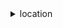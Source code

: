 <details>

<summary>
location
</summary>

- <details><summary>associate-tracker-consumer</summary>

  * --consumer-arn
  * --tracker-name
  * --cli-input-json
  * --cli-input-yaml
  * --generate-cli-skeleton


- <details><summary>batch-delete-device-position-history</summary>

  * --device-ids
  * --tracker-name
  * --cli-input-json
  * --cli-input-yaml
  * --generate-cli-skeleton


- <details><summary>batch-delete-geofence</summary>

  * --collection-name
  * --geofence-ids
  * --cli-input-json
  * --cli-input-yaml
  * --generate-cli-skeleton


- <details><summary>batch-evaluate-geofences</summary>

  * --collection-name
  * --device-position-updates
  * --cli-input-json
  * --cli-input-yaml
  * --generate-cli-skeleton


- <details><summary>batch-get-device-position</summary>

  * --device-ids
  * --tracker-name
  * --cli-input-json
  * --cli-input-yaml
  * --generate-cli-skeleton


- <details><summary>batch-put-geofence</summary>

  * --collection-name
  * --entries
  * --cli-input-json
  * --cli-input-yaml
  * --generate-cli-skeleton


- <details><summary>batch-update-device-position</summary>

  * --tracker-name
  * --updates
  * --cli-input-json
  * --cli-input-yaml
  * --generate-cli-skeleton


- <details><summary>calculate-route</summary>

  * --calculator-name
  * --car-mode-options
  * --depart-now
  * --no-depart-now
  * --departure-position
  * --departure-time
  * --destination-position
  * --distance-unit
  * --include-leg-geometry
  * --no-include-leg-geometry
  * --travel-mode
  * --truck-mode-options
  * --waypoint-positions
  * --cli-input-json
  * --cli-input-yaml
  * --generate-cli-skeleton


- <details><summary>create-geofence-collection</summary>

  * --collection-name
  * --description
  * --kms-key-id
  * --pricing-plan
  * --pricing-plan-data-source
  * --tags
  * --cli-input-json
  * --cli-input-yaml
  * --generate-cli-skeleton


- <details><summary>create-map</summary>

  * --configuration
  * --description
  * --map-name
  * --pricing-plan
  * --tags
  * --cli-input-json
  * --cli-input-yaml
  * --generate-cli-skeleton


- <details><summary>create-place-index</summary>

  * --data-source
  * --data-source-configuration
  * --description
  * --index-name
  * --pricing-plan
  * --tags
  * --cli-input-json
  * --cli-input-yaml
  * --generate-cli-skeleton


- <details><summary>create-route-calculator</summary>

  * --calculator-name
  * --data-source
  * --description
  * --pricing-plan
  * --tags
  * --cli-input-json
  * --cli-input-yaml
  * --generate-cli-skeleton


- <details><summary>create-tracker</summary>

  * --description
  * --kms-key-id
  * --pricing-plan
  * --pricing-plan-data-source
  * --tags
  * --tracker-name
  * --cli-input-json
  * --cli-input-yaml
  * --generate-cli-skeleton


- <details><summary>delete-geofence-collection</summary>

  * --collection-name
  * --cli-input-json
  * --cli-input-yaml
  * --generate-cli-skeleton


- <details><summary>delete-map</summary>

  * --map-name
  * --cli-input-json
  * --cli-input-yaml
  * --generate-cli-skeleton


- <details><summary>delete-place-index</summary>

  * --index-name
  * --cli-input-json
  * --cli-input-yaml
  * --generate-cli-skeleton


- <details><summary>delete-route-calculator</summary>

  * --calculator-name
  * --cli-input-json
  * --cli-input-yaml
  * --generate-cli-skeleton


- <details><summary>delete-tracker</summary>

  * --tracker-name
  * --cli-input-json
  * --cli-input-yaml
  * --generate-cli-skeleton


- <details><summary>describe-geofence-collection</summary>

  * --collection-name
  * --cli-input-json
  * --cli-input-yaml
  * --generate-cli-skeleton


- <details><summary>describe-map</summary>

  * --map-name
  * --cli-input-json
  * --cli-input-yaml
  * --generate-cli-skeleton


- <details><summary>describe-place-index</summary>

  * --index-name
  * --cli-input-json
  * --cli-input-yaml
  * --generate-cli-skeleton


- <details><summary>describe-route-calculator</summary>

  * --calculator-name
  * --cli-input-json
  * --cli-input-yaml
  * --generate-cli-skeleton


- <details><summary>describe-tracker</summary>

  * --tracker-name
  * --cli-input-json
  * --cli-input-yaml
  * --generate-cli-skeleton


- <details><summary>disassociate-tracker-consumer</summary>

  * --consumer-arn
  * --tracker-name
  * --cli-input-json
  * --cli-input-yaml
  * --generate-cli-skeleton


- <details><summary>get-device-position</summary>

  * --device-id
  * --tracker-name
  * --cli-input-json
  * --cli-input-yaml
  * --generate-cli-skeleton


- <details><summary>get-device-position-history</summary>

  * --device-id
  * --end-time-exclusive
  * --start-time-inclusive
  * --tracker-name
  * --cli-input-json
  * --cli-input-yaml
  * --starting-token
  * --max-items
  * --generate-cli-skeleton


- <details><summary>get-geofence</summary>

  * --collection-name
  * --geofence-id
  * --cli-input-json
  * --cli-input-yaml
  * --generate-cli-skeleton


- <details><summary>get-map-glyphs</summary>

  * --font-stack
  * --font-unicode-range
  * --map-name


- <details><summary>get-map-sprites</summary>

  * --file-name
  * --map-name


- <details><summary>get-map-style-descriptor</summary>

  * --map-name


- <details><summary>get-map-tile</summary>

  * --map-name
  * --x
  * --y
  * --z


- <details><summary>help</summary>

  * 


- <details><summary>list-device-positions</summary>

  * --tracker-name
  * --cli-input-json
  * --cli-input-yaml
  * --starting-token
  * --page-size
  * --max-items
  * --generate-cli-skeleton


- <details><summary>list-geofence-collections</summary>

  * --cli-input-json
  * --cli-input-yaml
  * --starting-token
  * --page-size
  * --max-items
  * --generate-cli-skeleton


- <details><summary>list-geofences</summary>

  * --collection-name
  * --cli-input-json
  * --cli-input-yaml
  * --starting-token
  * --max-items
  * --generate-cli-skeleton


- <details><summary>list-maps</summary>

  * --cli-input-json
  * --cli-input-yaml
  * --starting-token
  * --page-size
  * --max-items
  * --generate-cli-skeleton


- <details><summary>list-place-indexes</summary>

  * --cli-input-json
  * --cli-input-yaml
  * --starting-token
  * --page-size
  * --max-items
  * --generate-cli-skeleton


- <details><summary>list-route-calculators</summary>

  * --cli-input-json
  * --cli-input-yaml
  * --starting-token
  * --page-size
  * --max-items
  * --generate-cli-skeleton


- <details><summary>list-tags-for-resource</summary>

  * --resource-arn
  * --cli-input-json
  * --cli-input-yaml
  * --generate-cli-skeleton


- <details><summary>list-tracker-consumers</summary>

  * --tracker-name
  * --cli-input-json
  * --cli-input-yaml
  * --starting-token
  * --page-size
  * --max-items
  * --generate-cli-skeleton


- <details><summary>list-trackers</summary>

  * --cli-input-json
  * --cli-input-yaml
  * --starting-token
  * --page-size
  * --max-items
  * --generate-cli-skeleton


- <details><summary>put-geofence</summary>

  * --collection-name
  * --geofence-id
  * --geometry
  * --cli-input-json
  * --cli-input-yaml
  * --generate-cli-skeleton


- <details><summary>search-place-index-for-position</summary>

  * --index-name
  * --max-results
  * --position
  * --cli-input-json
  * --cli-input-yaml
  * --generate-cli-skeleton


- <details><summary>search-place-index-for-text</summary>

  * --bias-position
  * --filter-b-box
  * --filter-countries
  * --index-name
  * --max-results
  * --text
  * --cli-input-json
  * --cli-input-yaml
  * --generate-cli-skeleton


- <details><summary>tag-resource</summary>

  * --resource-arn
  * --tags
  * --cli-input-json
  * --cli-input-yaml
  * --generate-cli-skeleton


- <details><summary>untag-resource</summary>

  * --resource-arn
  * --tag-keys
  * --cli-input-json
  * --cli-input-yaml
  * --generate-cli-skeleton


- <details><summary>update-geofence-collection</summary>

  * --collection-name
  * --description
  * --pricing-plan
  * --pricing-plan-data-source
  * --cli-input-json
  * --cli-input-yaml
  * --generate-cli-skeleton


- <details><summary>update-map</summary>

  * --description
  * --map-name
  * --pricing-plan
  * --cli-input-json
  * --cli-input-yaml
  * --generate-cli-skeleton


- <details><summary>update-place-index</summary>

  * --data-source-configuration
  * --description
  * --index-name
  * --pricing-plan
  * --cli-input-json
  * --cli-input-yaml
  * --generate-cli-skeleton


- <details><summary>update-route-calculator</summary>

  * --calculator-name
  * --description
  * --pricing-plan
  * --cli-input-json
  * --cli-input-yaml
  * --generate-cli-skeleton


- <details><summary>update-tracker</summary>

  * --description
  * --pricing-plan
  * --pricing-plan-data-source
  * --tracker-name
  * --cli-input-json
  * --cli-input-yaml
  * --generate-cli-skeleton


</details>

